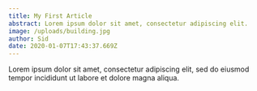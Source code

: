 ```yaml
---
title: My First Article
abstract: Lorem ipsum dolor sit amet, consectetur adipiscing elit.
image: /uploads/building.jpg
author: Sid
date: 2020-01-07T17:43:37.669Z
---
```

Lorem ipsum dolor sit amet, consectetur adipiscing elit, sed do eiusmod tempor incididunt ut labore et dolore magna aliqua.